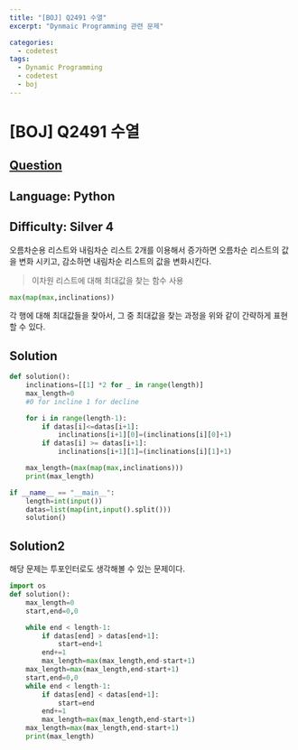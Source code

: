 ```yaml
---
title: "[BOJ] Q2491 수열"
excerpt: "Dynmaic Programming 관련 문제"

categories:
  - codetest
tags:
  - Dynamic Programming
  - codetest
  - boj
---
```

# [BOJ] Q2491 수열
## [Question](https://www.acmicpc.net/problem/2491)
## Language: Python
## Difficulty: Silver 4

오름차순용 리스트와 내림차순 리스트 2개를 이용해서 증가하면 오름차순 리스트의 값을 변화 시키고, 감소하면 내림차순 리스트의 값을 변화시킨다.

>이차원 리스트에 대해 최대값을 찾는 함수 사용

```python
max(map(max,inclinations))
```

각 행에 대해 최대값들을 찾아서, 그 중 최대값을 찾는 과정을 위와 같이 간략하게 표현할 수 있다.

## Solution

```python
def solution():
    inclinations=[[1] *2 for _ in range(length)]
    max_length=0
    #0 for incline 1 for decline

    for i in range(length-1):
        if datas[i]<=datas[i+1]:
            inclinations[i+1][0]=(inclinations[i][0]+1)
        if datas[i] >= datas[i+1]:
            inclinations[i+1][1]=(inclinations[i][1]+1)

    max_length=(max(map(max,inclinations)))
    print(max_length)

if __name__ == "__main__":
    length=int(input())
    datas=list(map(int,input().split()))
    solution()
```

## Solution2
해당 문제는 투포인터로도 생각해볼 수 있는 문제이다.
```python
import os
def solution():
    max_length=0
    start,end=0,0

    while end < length-1:
        if datas[end] > datas[end+1]:
            start=end+1
        end+=1
        max_length=max(max_length,end-start+1)
    max_length=max(max_length,end-start+1)
    start,end=0,0
    while end < length-1:
        if datas[end] < datas[end+1]:
            start=end
        end+=1
        max_length=max(max_length,end-start+1) 
    max_length=max(max_length,end-start+1)    
    print(max_length)  
```

